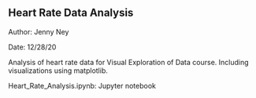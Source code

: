 ## Heart Rate Data Analysis

Author: Jenny Ney

Date: 12/28/20

Analysis of heart rate data for Visual Exploration of Data course. Including visualizations using matplotlib.

Heart_Rate_Analysis.ipynb: Jupyter notebook

